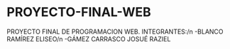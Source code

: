 # PROYECTO-FINAL-WEB
PROYECTO FINAL DE PROGRAMACION WEB.
INTEGRANTES:/n
-BLANCO RAMÍREZ ELISEO/n
-GÁMEZ CARRASCO JOSUÉ RAZIEL
